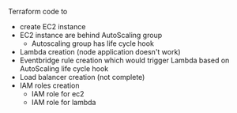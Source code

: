 Terraform code to

- create EC2 instance
- EC2 instance are behind AutoScaling group
  - Autoscaling group has life cycle hook
- Lambda creation (node application doesn't work)
- Eventbridge rule creation which would trigger Lambda based on AutoScaling life cycle hook
- Load balancer creation (not complete)
- IAM roles creation
  - IAM role for ec2
  - IAM role for lambda
